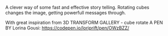 A clever way of some fast and effective story telling. Rotating cubes changes the image, getting powerfull messages through.

With great inspiration from 3D TRANSFORM GALLERY - cube rotate
A PEN BY Lorina Gousi:
https://codepen.io/loriprift/pen/OWzBZZ/
